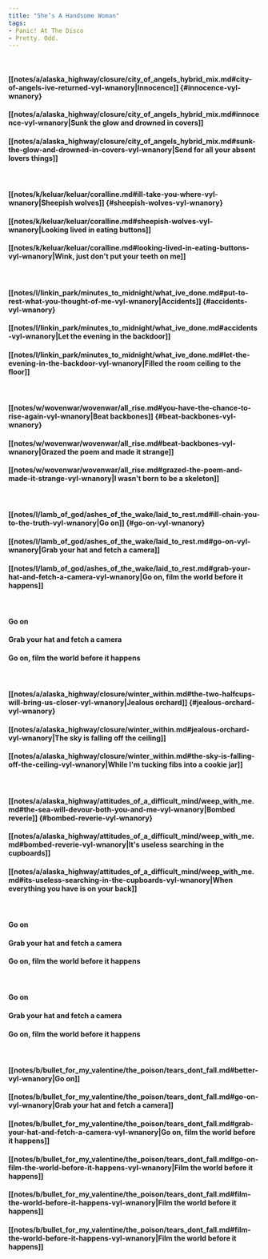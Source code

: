 ```yaml
---
title: "She’s A Handsome Woman"
tags:
- Panic! At The Disco
- Pretty. Odd.
---
```

&nbsp;
#### [[notes/a/alaska_highway/closure/city_of_angels_hybrid_mix.md#city-of-angels-ive-returned-vyl-wnanory|Innocence]] {#innocence-vyl-wnanory}
#### [[notes/a/alaska_highway/closure/city_of_angels_hybrid_mix.md#innocence-vyl-wnanory|Sunk the glow and drowned in covers]]
#### [[notes/a/alaska_highway/closure/city_of_angels_hybrid_mix.md#sunk-the-glow-and-drowned-in-covers-vyl-wnanory|Send for all your absent lovers things]]
&nbsp;
#### [[notes/k/keluar/keluar/coralline.md#ill-take-you-where-vyl-wnanory|Sheepish wolves]] {#sheepish-wolves-vyl-wnanory}
#### [[notes/k/keluar/keluar/coralline.md#sheepish-wolves-vyl-wnanory|Looking lived in eating buttons]]
#### [[notes/k/keluar/keluar/coralline.md#looking-lived-in-eating-buttons-vyl-wnanory|Wink, just don't put your teeth on me]]
&nbsp;
#### [[notes/l/linkin_park/minutes_to_midnight/what_ive_done.md#put-to-rest-what-you-thought-of-me-vyl-wnanory|Accidents]] {#accidents-vyl-wnanory}
#### [[notes/l/linkin_park/minutes_to_midnight/what_ive_done.md#accidents-vyl-wnanory|Let the evening in the backdoor]]
#### [[notes/l/linkin_park/minutes_to_midnight/what_ive_done.md#let-the-evening-in-the-backdoor-vyl-wnanory|Filled the room ceiling to the floor]]
&nbsp;
#### [[notes/w/wovenwar/wovenwar/all_rise.md#you-have-the-chance-to-rise-again-vyl-wnanory|Beat backbones]] {#beat-backbones-vyl-wnanory}
#### [[notes/w/wovenwar/wovenwar/all_rise.md#beat-backbones-vyl-wnanory|Grazed the poem and made it strange]]
#### [[notes/w/wovenwar/wovenwar/all_rise.md#grazed-the-poem-and-made-it-strange-vyl-wnanory|I wasn't born to be a skeleton]]
&nbsp;
#### [[notes/l/lamb_of_god/ashes_of_the_wake/laid_to_rest.md#ill-chain-you-to-the-truth-vyl-wnanory|Go on]] {#go-on-vyl-wnanory}
#### [[notes/l/lamb_of_god/ashes_of_the_wake/laid_to_rest.md#go-on-vyl-wnanory|Grab your hat and fetch a camera]]
#### [[notes/l/lamb_of_god/ashes_of_the_wake/laid_to_rest.md#grab-your-hat-and-fetch-a-camera-vyl-wnanory|Go on, film the world before it happens]]
&nbsp;
#### Go on
#### Grab your hat and fetch a camera
#### Go on, film the world before it happens
&nbsp;
#### [[notes/a/alaska_highway/closure/winter_within.md#the-two-halfcups-will-bring-us-closer-vyl-wnanory|Jealous orchard]] {#jealous-orchard-vyl-wnanory}
#### [[notes/a/alaska_highway/closure/winter_within.md#jealous-orchard-vyl-wnanory|The sky is falling off the ceiling]]
#### [[notes/a/alaska_highway/closure/winter_within.md#the-sky-is-falling-off-the-ceiling-vyl-wnanory|While I'm tucking fibs into a cookie jar]]
&nbsp;
#### [[notes/a/alaska_highway/attitudes_of_a_difficult_mind/weep_with_me.md#the-sea-will-devour-both-you-and-me-vyl-wnanory|Bombed reverie]] {#bombed-reverie-vyl-wnanory}
#### [[notes/a/alaska_highway/attitudes_of_a_difficult_mind/weep_with_me.md#bombed-reverie-vyl-wnanory|It's useless searching in the cupboards]]
#### [[notes/a/alaska_highway/attitudes_of_a_difficult_mind/weep_with_me.md#its-useless-searching-in-the-cupboards-vyl-wnanory|When everything you have is on your back]]
&nbsp;
#### Go on
#### Grab your hat and fetch a camera
#### Go on, film the world before it happens
&nbsp;
#### Go on
#### Grab your hat and fetch a camera
#### Go on, film the world before it happens
&nbsp;
#### [[notes/b/bullet_for_my_valentine/the_poison/tears_dont_fall.md#better-vyl-wnanory|Go on]]
#### [[notes/b/bullet_for_my_valentine/the_poison/tears_dont_fall.md#go-on-vyl-wnanory|Grab your hat and fetch a camera]]
#### [[notes/b/bullet_for_my_valentine/the_poison/tears_dont_fall.md#grab-your-hat-and-fetch-a-camera-vyl-wnanory|Go on, film the world before it happens]]
#### [[notes/b/bullet_for_my_valentine/the_poison/tears_dont_fall.md#go-on-film-the-world-before-it-happens-vyl-wnanory|Film the world before it happens]]
#### [[notes/b/bullet_for_my_valentine/the_poison/tears_dont_fall.md#film-the-world-before-it-happens-vyl-wnanory|Film the world before it happens]]
#### [[notes/b/bullet_for_my_valentine/the_poison/tears_dont_fall.md#film-the-world-before-it-happens-vyl-wnanory|Film the world before it happens]]
